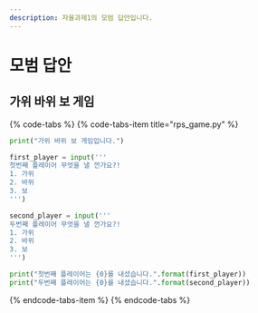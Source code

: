 ```yaml
---
description: 자율과제1의 모범 답안입니다.
---
```


# 모범 답안

## 가위 바위 보 게임

{% code-tabs %}
{% code-tabs-item title="rps\_game.py" %}
```python
print("가위 바위 보 게임입니다.")

first_player = input('''
첫번째 플레이어 무엇을 낼 껀가요?!
1. 가위
2. 바위
3. 보
''')

second_player = input('''
두번째 플레이어 무엇을 낼 껀가요?!
1. 가위
2. 바위
3. 보
''')

print("첫번째 플레이어는 {0}를 내셨습니다.".format(first_player))
print("두번째 플레이어는 {0}를 내셨습니다.".format(second_player))
```
{% endcode-tabs-item %}
{% endcode-tabs %}



 

